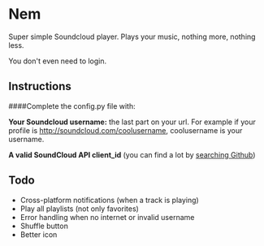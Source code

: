 # Nem
Super simple Soundcloud player. Plays your music, nothing more, nothing less.

You don't even need to login.

## Instructions

####Complete the config.py file with:

**Your Soundcloud username:** the last part on your url. For example if your profile is http://soundcloud.com/coolusername, coolusername is your username.

**A valid SoundCloud API client_id** (you can find a lot by [searching Github](https://github.com/search?q=soundcloud+client_id&type=Code&utf8=%E2%9C%93))

## Todo
* Cross-platform notifications (when a track is playing)
* Play all playlists (not only favorites)
* Error handling when no internet or invalid username
* Shuffle button
* Better icon
